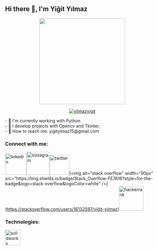 ## Hi there 🚀, I'm Yiğit Yılmaz

<div  align="center"><img  src="https://media3.giphy.com/media/Id6dC0GQOOzPMXgcPv/giphy.gif?cid=790b7611e17d0cda66453ed0a443ab309021f15280d30f92&rid=giphy.gif&ct=g"  width="280"  alt=""></div>
<p align="center"><a href="https://github.com/ryo-ma/github-profile-trophy"><img src="https://github-profile-trophy.vercel.app/?username=yilmazyigit&title=Commit,MultiLanguage,Repositories,Stars,PullRequest,Issues&margin-w=5&no-bg=true" alt="yilmazyigit" /></a></p>

<p>
  - 🖖 I'm currently working with Python. <br>
  - 💪 I develop projects with Opencv and Tkinter.<br>
  - 💬 How to reach me: yigitylmaz15@gmail.com<br>      
</p>

### Connect with me:

<!-- linkedin -->
[<img alt="linkedin" width="70px" src="https://img.shields.io/badge/LinkedIn-0077B5?style=for-the-badge&logo=linkedin&logoColor=white" />](https://www.linkedin.com/in/yiğit-yılmaz15/)[<img alt="instagram" width="75px" src="https://img.shields.io/badge/Instagram-E4405F?style=for-the-badge&logo=instagram&logoColor=white" />](https://www.instagram.com/yz.yigiit/)[<img alt="twitter" width="65px" src="https://img.shields.io/badge/Twitter-1DA1F2?style=for-the-badge&logo=twitter&logoColor=white" />](https://twitter.com/yigityz_)[<img alt="stack overflow" width="90px" src="https://img.shields.io/badge/Stack_Overflow-FE7A16?style=for-the-badge&logo=stack-overflow&logoColor=white" />](https://stackoverflow.com/users/16132597/yiğit-yılmaz)[<img alt="hackerrank" width="80px" src="https://img.shields.io/badge/HackerEarth-%232C3454.svg?&style=for-the-badge&logo=HackerEarth&logoColor=Blue" />](https://www.hackerrank.com/yigitylmaz15?hr_r=1)

<!-- instagram -->


<!-- twitter -->


<!-- stack overflow -->


<!-- hackerrank -->



### Technologies:
<!-- SolidWorks -->
[<img alt="solidworks" width="50px" src="https://user-images.githubusercontent.com/83499976/159558100-4a653638-be07-4d17-91cc-05f9f6651860.png" />](https://www.solidworks.com/tr)





